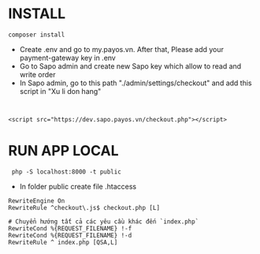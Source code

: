 # INSTALL
```
composer install
```
- Create .env and go to my.payos.vn. After that, Please add your payment-gateway key in .env
- Go to Sapo admin and create new Sapo key which allow to read and write order
- In Sapo admin, go to this path "./admin/settings/checkout" and add this script in "Xu li don hang"
```


<script src="https://dev.sapo.payos.vn/checkout.php"></script>

``` 

# RUN APP LOCAL
```
 php -S localhost:8000 -t public
```

- In folder public create file .htaccess
```
RewriteEngine On
RewriteRule ^checkout\.js$ checkout.php [L]

# Chuyển hướng tất cả các yêu cầu khác đến `index.php`
RewriteCond %{REQUEST_FILENAME} !-f
RewriteCond %{REQUEST_FILENAME} !-d
RewriteRule ^ index.php [QSA,L]

```